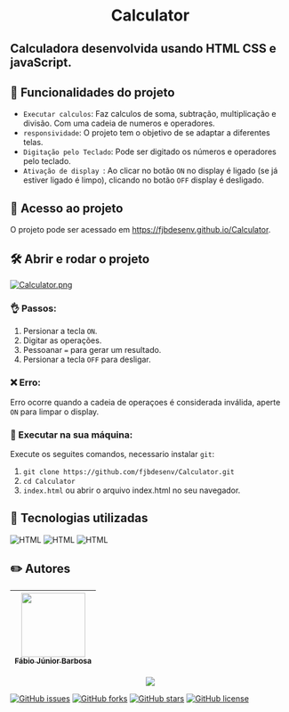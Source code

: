 <h1 align="center"> Calculator </h1>

## Calculadora desenvolvida usando HTML CSS e javaScript.

## 🔨 Funcionalidades do projeto
- `Executar calculos`: Faz calculos de soma, subtração, multiplicação e divisão. Com uma cadeia de numeros e operadores.
- `responsividade`: O projeto tem o objetivo de se adaptar a diferentes telas.
- `Digitação pelo Teclado`: Pode ser digitado os números e operadores pelo teclado.
- `Ativação de display `: Ao clicar no botão `ON` no display é ligado (se já estiver ligado é limpo), clicando no botão `OFF` display é desligado.

## 📁 Acesso ao projeto
O projeto pode ser acessado em https://fjbdesenv.github.io/Calculator.

## 🛠️ Abrir e rodar o projeto
[![Calculator.png](https://i.postimg.cc/WpqdXtRh/Calculator.png)](https://postimg.cc/c6Z1JxLS)

### 👌 Passos:
1. Persionar a tecla `ON`.
2. Digitar as operações.
3. Pessoanar `=` para gerar um resultado.
1. Persionar a tecla `OFF` para desligar.

### ❌ Erro:
Erro ocorre quando a cadeia de operaçoes é considerada inválida, aperte `ON` para limpar o display.

### 🔧 Executar na sua máquina:
Execute os seguites comandos, necessario instalar `git`:
1. `git clone https://github.com/fjbdesenv/Calculator.git`
2. `cd Calculator`
3. `index.html` ou abrir o arquivo index.html no seu navegador.

## 👀 Tecnologias utilizadas
![HTML](https://img.shields.io/badge/HTML-E34F26.svg?logo=html5&logoColor=white)
![HTML](https://img.shields.io/badge/CSS-1572B6.svg?logo=css3&logoColor=white)
![HTML](https://img.shields.io/badge/JavaScript-F7DF1E.svg?logo=javascript&logoColor=black)

## ✏️ Autores
| [<img src="https://avatars.githubusercontent.com/u/110018406?v=4" width=115><br><sub>Fábio Júnior Barbosa</sub>](https://github.com/fjbdesenv) |
| :---: |

<p align="center">
  <img src="http://img.shields.io/static/v1?label=STATUS&message=CONCLUIDO&color=GREEN&style=for-the-badge"/>
</p>

[![GitHub issues](https://img.shields.io/github/issues/fjbdesenv/Calculator)](https://github.com/fjbdesenv/Calculator/issues)
[![GitHub forks](https://img.shields.io/github/forks/fjbdesenv/Calculator)](https://github.com/fjbdesenv/Calculator/network)
[![GitHub stars](https://img.shields.io/github/stars/fjbdesenv/Calculator)](https://github.com/fjbdesenv/Calculator/stargazers)
[![GitHub license](https://img.shields.io/github/license/fjbdesenv/Calculator)](https://github.com/fjbdesenv/Calculator/blob/main/LICENSE)
